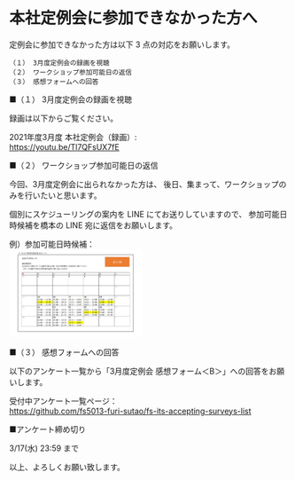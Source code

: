 # 本社定例会に参加できなかった方へ

定例会に参加できなかった方は以下 3 点の対応をお願いします。

``` console
（１） 3月度定例会の録画を視聴
（２） ワークショップ参加可能日の返信
（３） 感想フォームへの回答
```

■（１） 3月度定例会の録画を視聴  

録画は以下からご覧ください。

2021年度3月度 本社定例会（録画）:  
https://youtu.be/Tl7QFsUX7fE

■（２） ワークショップ参加可能日の返信  

今回、3月度定例会に出られなかった方は、
後日、集まって、ワークショップのみを行いたいと思います。

個別にスケジューリングの案内を LINE にてお送りしていますので、
参加可能日時候補を橋本の LINE 宛に返信をお願いします。

例）参加可能日時候補：  
<img src="./ex-schedule-of-workshop.jpg" width="240">

■（３） 感想フォームへの回答

以下のアンケート一覧から「3月度定例会 感想フォーム＜B＞」への回答をお願いします。

受付中アンケート一覧ページ：  
https://github.com/fs5013-furi-sutao/fs-its-accepting-surveys-list

■アンケート締め切り

3/17(水) 23:59 まで  

以上、よろしくお願い致します。
